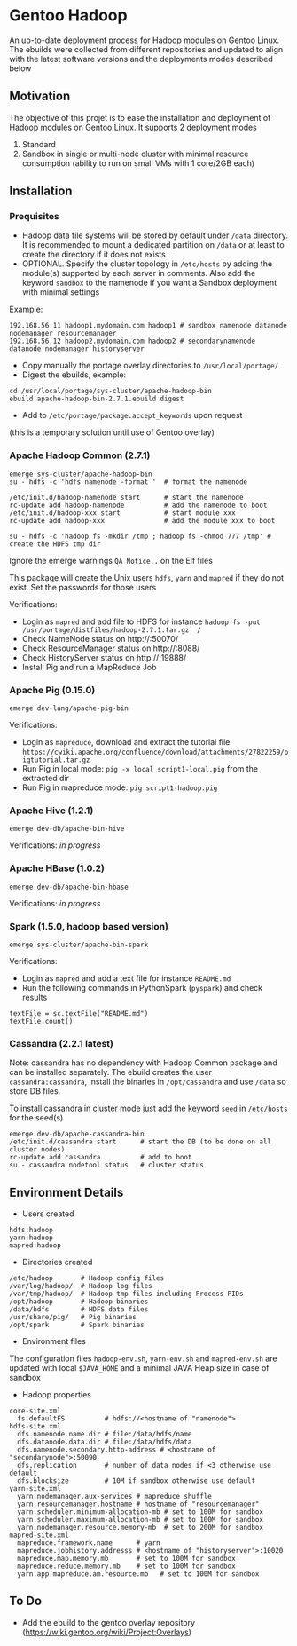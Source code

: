 # Gentoo Hadoop
An up-to-date deployment process for Hadoop modules on Gentoo Linux. The ebuilds were collected from different repositories and updated to align with the latest software versions and the deployments modes described below

## Motivation

The objective of this projet is to ease the installation and deployment of Hadoop modules on Gentoo Linux. It supports 2 deployment modes
 1. Standard 
 2. Sandbox in single or multi-node cluster with minimal resource consumption (ability to run on small VMs with 1 core/2GB each)

## Installation
### Prequisites
* Hadoop data file systems will be stored by default under `/data` directory. It is recommended to mount a dedicated partition on `/data` or at least to create the directory if it does not exists
* OPTIONAL. Specify the cluster topology in `/etc/hosts` by adding the module(s) supported by each server in comments. Also add the keyword `sandbox` to the namenode if you want a Sandbox deployment with minimal settings

Example:
~~~
192.168.56.11 hadoop1.mydomain.com hadoop1 # sandbox namenode datanode nodemanager resourcemanager
192.168.56.12 hadoop2.mydomain.com hadoop2 # secondarynamenode datanode nodemanager historyserver
~~~

* Copy manually the portage overlay directories to `/usr/local/portage/`
* Digest the ebuilds, example:
~~~
cd /usr/local/portage/sys-cluster/apache-hadoop-bin
ebuild apache-hadoop-bin-2.7.1.ebuild digest
~~~
* Add to `/etc/portage/package.accept_keywords` upon request

(this is a temporary solution until use of Gentoo overlay)

### Apache Hadoop Common (2.7.1)
~~~
emerge sys-cluster/apache-hadoop-bin
su - hdfs -c 'hdfs namenode -format '  # format the namenode

/etc/init.d/hadoop-namenode start      # start the namenode
rc-update add hadoop-namenode          # add the namenode to boot
/etc/init.d/hadoop-xxx start           # start module xxx 
rc-update add hadoop-xxx               # add the module xxx to boot

su - hdfs -c 'hadoop fs -mkdir /tmp ; hadoop fs -chmod 777 /tmp' # create the HDFS tmp dir

~~~
Ignore the emerge warnings `QA Notice..` on the Elf files

This package will create the Unix users `hdfs`, `yarn` and `mapred` if they do not exist. Set the passwords for those users

Verifications:
* Login as `mapred` and add file to HDFS for instance `hadoop fs -put  /usr/portage/distfiles/hadoop-2.7.1.tar.gz  /`
* Check NameNode status on http://<namenode>:50070/
* Check ResourceManager status on http://<resourcemanager>:8088/
* Check HistoryServer status on http://<historyserver>:19888/
* Install Pig and run a MapReduce Job

### Apache Pig (0.15.0)
~~~
emerge dev-lang/apache-pig-bin
~~~
Verifications:
* Login as `mapreduce`, download and extract the tutorial file `https://cwiki.apache.org/confluence/download/attachments/27822259/pigtutorial.tar.gz` 
* Run Pig in local mode: `pig -x local script1-local.pig` from the extracted dir
* Run Pig in mapreduce mode: `pig script1-hadoop.pig`

### Apache Hive (1.2.1)
~~~
emerge dev-db/apache-bin-hive
~~~
Verifications:
*in progress*

### Apache HBase (1.0.2)
~~~
emerge dev-db/apache-bin-hbase
~~~
Verifications:
*in progress*

### Spark (1.5.0, hadoop based version)
~~~
emerge sys-cluster/apache-bin-spark
~~~
Verifications:
* Login as `mapred` and add a text file for instance `README.md`
* Run the following commands in PythonSpark (`pyspark`) and check results
~~~
textFile = sc.textFile("README.md")
textFile.count()
~~~

### Cassandra (2.2.1 latest)
Note: cassandra has no dependency with Hadoop Common package and can be installed separately. The ebuild creates the user `cassandra:cassandra`, install the binaries in `/opt/cassandra` and use `/data` so store DB files.

To install cassandra in cluster mode just add the keyword `seed` in `/etc/hosts` for the seed(s)
~~~
emerge dev-db/apache-cassandra-bin
/etc/init.d/cassandra start      # start the DB (to be done on all cluster nodes)
rc-update add cassandra          # add to boot
su - cassandra nodetool status   # cluster status
~~~


## Environment Details
* Users created
~~~
hdfs:hadoop
yarn:hadoop
mapred:hadoop
~~~
* Directories created
~~~
/etc/hadoop       # Hadoop config files
/var/log/hadoop/  # Hadoop log files
/var/tmp/hadoop/  # Hadoop tmp files including Process PIDs
/opt/hadoop       # Hadoop binaries
/data/hdfs        # HDFS data files
/usr/share/pig/   # Pig binaries
/opt/spark        # Spark binaries
~~~
* Environment files

The configuration files `hadoop-env.sh`, `yarn-env.sh` and `mapred-env.sh` are updated with local `$JAVA_HOME` and a minimal JAVA Heap size in case of sandbox
* Hadoop properties
~~~
core-site.xml
  fs.defaultFS          # hdfs://<hostname of "namenode">
hdfs-site.xml
  dfs.namenode.name.dir # file:/data/hdfs/name
  dfs.datanode.data.dir # file:/data/hdfs/data
  dfs.namenode.secondary.http-address # <hostname of "secondarynode">:50090
  dfs.replication       # number of data nodes if <3 otherwise use default
  dfs.blocksize         # 10M if sandbox otherwise use default
yarn-site.xml
  yarn.nodemanager.aux-services # mapreduce_shuffle
  yarn.resourcemanager.hostname # hostname of "resourcemanager"
  yarn.scheduler.minimum-allocation-mb # set to 100M for sandbox 
  yarn.scheduler.maximum-allocation-mb # set to 100M for sandbox
  yarn.nodemanager.resource.memory-mb  # set to 200M for sandbox 
mapred-site.xml
  mapreduce.framework.name      # yarn
  mapreduce.jobhistory.addresss # <hostname of "historyserver">:10020
  mapreduce.map.memory.mb       # set to 100M for sandbox 
  mapreduce.reduce.memory.mb    # set to 100M for sandbox 
  yarn.app.mapreduce.am.resource.mb   # set to 100M for sandbox
~~~

## To Do

* Add the ebuild to the gentoo overlay repository (https://wiki.gentoo.org/wiki/Project:Overlays)



